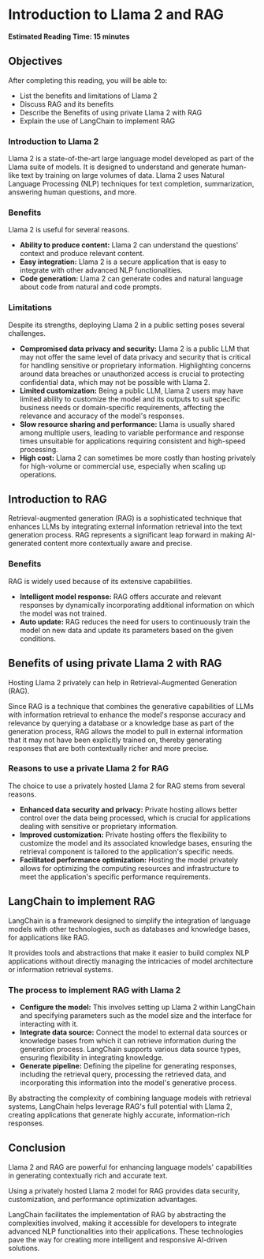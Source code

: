# Introduction to Llama 2 and RAG

**Estimated Reading Time: 15 minutes**

## Objectives

After completing this reading, you will be able to:

* List the benefits and limitations of Llama 2
* Discuss RAG and its benefits
* Describe the Benefits of using private Llama 2 with RAG
* Explain the use of LangChain to implement RAG

### Introduction to Llama 2

Llama 2 is a state-of-the-art large language model developed as part of the Llama suite of models. It is designed to understand and generate human-like text by training on large volumes of data. Llama 2 uses Natural Language Processing (NLP) techniques for text completion, summarization, answering human questions, and more.

### Benefits

Llama 2 is useful for several reasons.

* **Ability to produce content:** Llama 2 can understand the questions' context and produce relevant content.
* **Easy integration:** Llama 2 is a secure application that is easy to integrate with other advanced NLP functionalities.
* **Code generation:** Llama 2 can generate codes and natural language about code from natural and code prompts.

### Limitations

Despite its strengths, deploying Llama 2 in a public setting poses several challenges.

* **Compromised data privacy and security:** Llama 2 is a public LLM that may not offer the same level of data privacy and security that is critical for handling sensitive or proprietary information. Highlighting concerns around data breaches or unauthorized access is crucial to protecting confidential data, which may not be possible with Llama 2.
* **Limited customization:** Being a public LLM, Llama 2 users may have limited ability to customize the model and its outputs to suit specific business needs or domain-specific requirements, affecting the relevance and accuracy of the model's responses.
* **Slow resource sharing and performance:** Llama is usually shared among multiple users, leading to variable performance and response times unsuitable for applications requiring consistent and high-speed processing.
* **High cost:** Llama 2 can sometimes be more costly than hosting privately for high-volume or commercial use, especially when scaling up operations.

## Introduction to RAG

Retrieval-augmented generation (RAG) is a sophisticated technique that enhances LLMs by integrating external information retrieval into the text generation process. RAG represents a significant leap forward in making AI-generated content more contextually aware and precise.

### Benefits

RAG is widely used because of its extensive capabilities.

* **Intelligent model response:** RAG offers accurate and relevant responses by dynamically incorporating additional information on which the model was not trained.
* **Auto update:** RAG reduces the need for users to continuously train the model on new data and update its parameters based on the given conditions.

## **Benefits of using private Llama 2 with RAG**

Hosting Llama 2 privately can help in Retrieval-Augmented Generation (RAG).

Since RAG is a technique that combines the generative capabilities of LLMs with information retrieval to enhance the model's response accuracy and relevance by querying a database or a knowledge base as part of the generation process, RAG allows the model to pull in external information that it may not have been explicitly trained on, thereby generating responses that are both contextually richer and more precise.

### Reasons to use a private Llama 2 for RAG

The choice to use a privately hosted Llama 2 for RAG stems from several reasons.

* **Enhanced data security and privacy:** Private hosting allows better control over the data being processed, which is crucial for applications dealing with sensitive or proprietary information.
* **Improved customization:** Private hosting offers the flexibility to customize the model and its associated knowledge bases, ensuring the retrieval component is tailored to the application's specific needs.
* **Facilitated performance optimization:** Hosting the model privately allows for optimizing the computing resources and infrastructure to meet the application's specific performance requirements.

## LangChain to implement RAG

LangChain is a framework designed to simplify the integration of language models with other technologies, such as databases and knowledge bases, for applications like RAG.

It provides tools and abstractions that make it easier to build complex NLP applications without directly managing the intricacies of model architecture or information retrieval systems.

### The process to implement RAG with Llama 2

* **Configure the model:** This involves setting up Llama 2 within LangChain and specifying parameters such as the model size and the interface for interacting with it.
* **Integrate data source:** Connect the model to external data sources or knowledge bases from which it can retrieve information during the generation process. LangChain supports various data source types, ensuring flexibility in integrating knowledge.
* **Generate pipeline:** Defining the pipeline for generating responses, including the retrieval query, processing the retrieved data, and incorporating this information into the model's generative process.

By abstracting the complexity of combining language models with retrieval systems, LangChain helps leverage RAG's full potential with Llama 2, creating applications that generate highly accurate, information-rich responses.

## Conclusion

Llama 2 and RAG are powerful for enhancing language models' capabilities in generating contextually rich and accurate text.

Using a privately hosted Llama 2 model for RAG provides data security, customization, and performance optimization advantages.

LangChain facilitates the implementation of RAG by abstracting the complexities involved, making it accessible for developers to integrate advanced NLP functionalities into their applications. These technologies pave the way for creating more intelligent and responsive AI-driven solutions.
